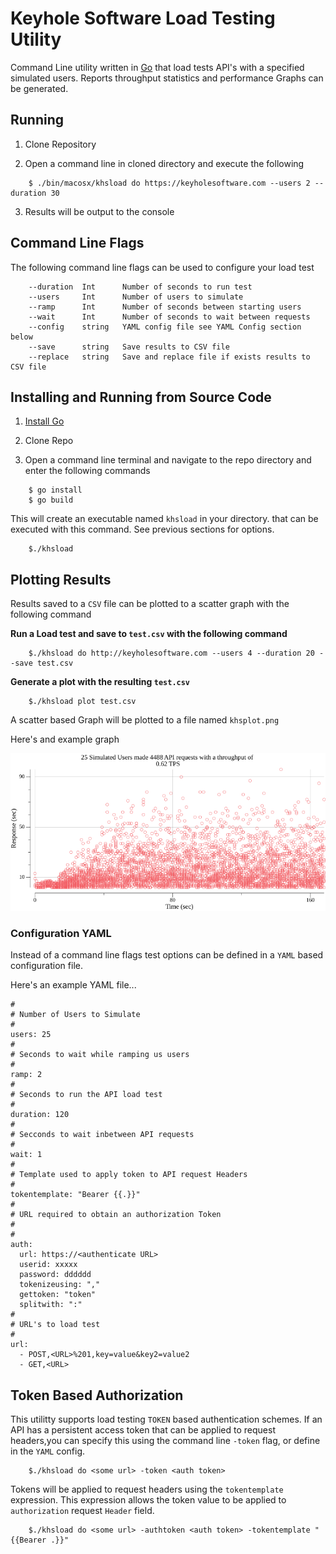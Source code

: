 # Keyhole Software Load Testing Utility

Command Line utility written in [Go](https://go.dev) that load tests API's with a specified simulated users. Reports throughput statistics and performance Graphs can be generated. 

## Running 

1. Clone Repository 

2. Open a command line in cloned directory and execute the following

```
    $ ./bin/macosx/khsload do https://keyholesoftware.com --users 2 --duration 30 
```
3. Results will be output to the console 

## Command Line Flags 

The following command line flags can be used to configure your load test

```
    --duration  Int      Number of seconds to run test
    --users     Int      Number of users to simulate 
    --ramp      Int      Number of seconds between starting users
    --wait      Int      Number of seconds to wait between requests  
    --config    string   YAML config file see YAML Config section below
    --save      string   Save results to CSV file
    --replace   string   Save and replace file if exists results to CSV file
```
## Installing and Running from Source Code

1. [Install Go](https://go.dev/doc/install) 

2. Clone Repo 

3. Open a command line terminal and navigate to the repo directory and enter the following commands 

```
    $ go install
    $ go build  
```

This will create an executable named `khsload` in your directory. that can be executed with this command. See previous sections for options.

```
    $./khsload 
```

## Plotting Results 

Results saved to a `CSV` file can be plotted to a scatter graph with the following command 

**Run a Load test and save to `test.csv` with the following command**

```
    $./khsload do http://keyholesoftware.com --users 4 --duration 20 --save test.csv 
```

**Generate a plot with the resulting `test.csv`**

```
    $./khsload plot test.csv
```

A scatter based Graph will be plotted to a file named `khsplot.png` 

Here's and example graph

![](khsplot.png)

### Configuration YAML 

Instead of a command line flags test options can be defined in a `YAML` based configuration file. 

Here's an example YAML file...
```
#
# Number of Users to Simulate 
#
users: 25
#
# Seconds to wait while ramping us users
#
ramp: 2
#
# Seconds to run the API load test
#
duration: 120
#
# Secconds to wait inbetween API requests
#
wait: 1
#
# Template used to apply token to API request Headers
#
tokentemplate: "Bearer {{.}}"
#
# URL required to obtain an authorization Token
#
# 
auth:
  url: https://<authenticate URL>
  userid: xxxxx
  password: dddddd
  tokenizeusing: ","
  gettoken: "token"
  splitwith: ":"
#
# URL's to load test
#
url:
  - POST,<URL>%201,key=value&key2=value2
  - GET,<URL>

```
## Token Based Authorization 
This utilitty supports load testing `TOKEN` based authentication schemes. If an API has a persistent access token that can be applied to request headers,you can specify this using the command line `-token` flag, or define in the `YAML` config. 

```
    $./khsload do <some url> -token <auth token>
```

Tokens will be applied to request headers using the `tokentemplate` expression. This expression allows the token value to be applied to `authorization` request `Header`
field. 

``` 
    $./khsload do <some url> -authtoken <auth token> -tokentemplate "{{Bearer .}}"
```










